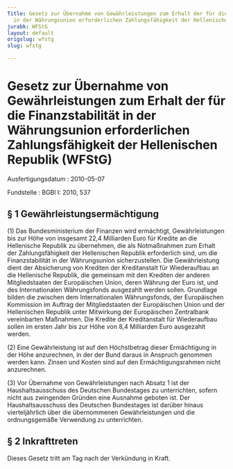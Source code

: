 ```yaml
---
Title: Gesetz zur Übernahme von Gewährleistungen zum Erhalt der für die Finanzstabilität
  in der Währungsunion erforderlichen Zahlungsfähigkeit der Hellenischen Republik
jurabk: WFStG
layout: default
origslug: wfstg
slug: wfstg

---
```


# Gesetz zur Übernahme von Gewährleistungen zum Erhalt der für die Finanzstabilität in der Währungsunion erforderlichen Zahlungsfähigkeit der Hellenischen Republik (WFStG)

Ausfertigungsdatum
:   2010-05-07

Fundstelle
:   BGBl I: 2010, 537


## § 1 Gewährleistungsermächtigung

(1) Das Bundesministerium der Finanzen wird ermächtigt, Gewährleistungen bis zur Höhe von insgesamt 22,4 Milliarden Euro für Kredite an die Hellenische Republik zu übernehmen, die als Notmaßnahmen zum Erhalt der Zahlungsfähigkeit der Hellenischen Republik erforderlich sind, um die Finanzstabilität in der Währungsunion sicherzustellen. Die Gewährleistung dient der Absicherung von Krediten der Kreditanstalt für Wiederaufbau an die Hellenische Republik, die gemeinsam mit den Krediten der anderen Mitgliedstaaten der Europäischen Union, deren Währung der Euro ist, und des Internationalen Währungsfonds ausgezahlt werden sollen. Grundlage bilden die zwischen dem Internationalen Währungsfonds, der Europäischen Kommission im Auftrag der Mitgliedstaaten der Europäischen Union und der Hellenischen Republik unter Mitwirkung der Europäischen Zentralbank vereinbarten Maßnahmen. Die Kredite der Kreditanstalt für Wiederaufbau sollen im ersten Jahr bis zur Höhe von 8,4 Milliarden Euro ausgezahlt werden.

(2) Eine Gewährleistung ist auf den Höchstbetrag dieser Ermächtigung in der Höhe anzurechnen, in der der Bund daraus in Anspruch genommen werden kann. Zinsen und Kosten sind auf den Ermächtigungsrahmen nicht anzurechnen.

(3) Vor Übernahme von Gewährleistungen nach Absatz 1 ist der Haushaltsausschuss des Deutschen Bundestages zu unterrichten, sofern nicht aus zwingenden Gründen eine Ausnahme geboten ist. Der Haushaltsausschuss des Deutschen Bundestages ist darüber hinaus vierteljährlich über die übernommenen Gewährleistungen und die ordnungsgemäße Verwendung zu unterrichten.


## § 2 Inkrafttreten

Dieses Gesetz tritt am Tag nach der Verkündung in Kraft.

